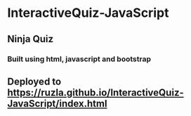 # InteractiveQuiz-JavaScript
## Ninja Quiz
### Built using html, javascript and bootstrap

## Deployed to https://ruzla.github.io/InteractiveQuiz-JavaScript/index.html
